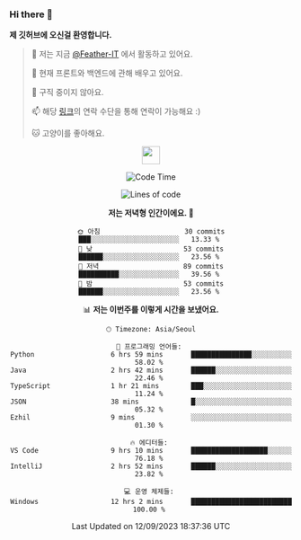 ### Hi there 👋

**제 깃허브에 오신걸 환영합니다.**
 > 🔭 저는 지금 [@Feather-IT](https://www.github.com/Feather-IT) 에서 활동하고 있어요.
> 
 >  🌱 현재 프론트와 백엔드에 관해 배우고 있어요.
> 
 >  🚫 구직 중이지 않아요.
> 
 > 📫 해당 [링크](https://litt.ly/wh3nilvyou)의 연락 수단을 통해 연락이 가능해요 :)
>
 > 🐱 고양이를 좋아해요.

<div align="center"> 
 <a href="https://litt.ly/wh3nilvyou">
    <img src="https://github.githubassets.com/images/mona-loading-default.gif" width="32" />
 </a>

<!--START_SECTION:waka-->
![Code Time](http://img.shields.io/badge/Code%20Time-53%20hrs%2025%20mins-blue)

![Lines of code](https://img.shields.io/badge/%EC%A0%80%EB%8A%94%20%EC%97%AC%ED%83%9C%EA%B9%8C%EC%A7%80%20-308.7%20thousand%20%EC%A4%84%EC%9D%98%20%EC%BD%94%EB%93%9C%EB%A5%BC%20%EC%9E%91%EC%84%B1%ED%96%88%EC%96%B4%EC%9A%94.-blue)

**저는 저녁형 인간이에요. 🦉** 

```text
🌞 아침                     30 commits          ███░░░░░░░░░░░░░░░░░░░░░░   13.33 % 
🌆 낮　                     53 commits          ██████░░░░░░░░░░░░░░░░░░░   23.56 % 
🌃 저녁                     89 commits          ██████████░░░░░░░░░░░░░░░   39.56 % 
🌙 밤　                     53 commits          ██████░░░░░░░░░░░░░░░░░░░   23.56 % 
```


📊 **저는 이번주를 이렇게 시간을 보냈어요.** 

```text
🕑︎ Timezone: Asia/Seoul

💬 프로그래밍 언어들: 
Python                   6 hrs 59 mins       ███████████████░░░░░░░░░░   58.02 % 
Java                     2 hrs 42 mins       ██████░░░░░░░░░░░░░░░░░░░   22.46 % 
TypeScript               1 hr 21 mins        ███░░░░░░░░░░░░░░░░░░░░░░   11.24 % 
JSON                     38 mins             █░░░░░░░░░░░░░░░░░░░░░░░░   05.32 % 
Ezhil                    9 mins              ░░░░░░░░░░░░░░░░░░░░░░░░░   01.30 % 

🔥 에디터들: 
VS Code                  9 hrs 10 mins       ███████████████████░░░░░░   76.18 % 
IntelliJ                 2 hrs 52 mins       ██████░░░░░░░░░░░░░░░░░░░   23.82 % 

💻 운영 체제들: 
Windows                  12 hrs 2 mins       █████████████████████████   100.00 % 
```


 Last Updated on 12/09/2023 18:37:36 UTC
<!--END_SECTION:waka-->
</div>

